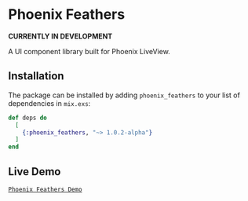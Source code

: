 # Phoenix Feathers

**CURRENTLY IN DEVELOPMENT**

A UI component library built for Phoenix LiveView.

## Installation

The package can be installed by adding `phoenix_feathers` to your list of dependencies in `mix.exs`:

```elixir
def deps do
  [
    {:phoenix_feathers, "~> 1.0.2-alpha"}
  ]
end
```


## Live Demo

[`Phoenix Feathers Demo`](https://demo.phoenixfeathers.live)